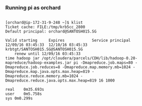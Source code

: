 ### Running pi as orchard
<pre><code>
[orchard@ip-172-31-9-248 ~]$ klist
Ticket cache: FILE:/tmp/krb5cc_2800
Default principal: orchard@SANTOSH015.SG

Valid starting     Expires            Service principal
12/09/16 03:45:33  12/10/16 03:45:33  krbtgt/SANTOSH015.SG@SANTOSH015.SG
	renew until 12/09/16 03:45:33
time hadoop jar /opt/cloudera/parcels/CDH/lib/hadoop-0.20-mapreduce/hadoop-examples.jar pi -Dmapreduce.job.maps=80 -Dmapreduce.job.reduces=8 -Dmapreduce.map.memory.mb=1024 -Dmapreduce.map.java.opts.max.heap=819 -Dmapreduce.reduce.memory.mb=1024 -Dmapreduce.reduce.java.opts.max.heap=819 16 1000

real	0m35.693s
user	0m5.758s
sys	0m0.299s

</code></pre>
